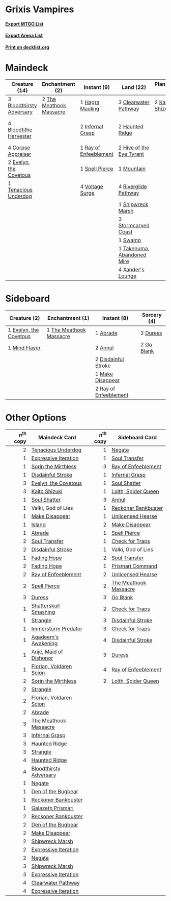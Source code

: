 # Grixis Vampires

#### [Export MTGO List](../collection/Grixis%20Vampires/Grixis%20Vampires.txt)
#### [Export Arena List](../collection/Grixis%20Vampires/Grixis%20Vampires_arena.txt)
#### [Print on decklist.org](http://decklist.org/?deckmain=4%09Blightstep%20Pathway%0A3%09Bloodthirsty%20Adversary%0A4%09Bloodtithe%20Harvester%0A3%09Clearwater%20Pathway%0A4%09Corpse%20Appraiser%0A2%09Duress%0A2%09Evelyn,%20the%20Covetous%0A4%09Fable%20of%20the%20Mirror-Breaker%0A1%09Hagra%20Mauling%0A2%09Haunted%20Ridge%0A2%09Hive%20of%20the%20Eye%20Tyrant%0A2%09Infernal%20Grasp%0A2%09Kaito%20Shizuki%0A1%09Mountain%0A1%09Ray%20of%20Enfeeblement%0A4%09Riverglide%20Pathway%0A1%09Shipwreck%20Marsh%0A1%09Soul%20Transfer%0A1%09Spell%20Pierce%0A3%09Stormcarved%20Coast%0A1%09Swamp%0A1%09Takenuma,%20Abandoned%20Mire%0A1%09Tenacious%20Underdog%0A2%09The%20Meathook%20Massacre%0A4%09Voltage%20Surge%0A4%09Xander's%20Lounge&deckside=1%09Abrade%0A2%09Annul%0A2%09Disdainful%20Stroke%0A2%09Duress%0A1%09Evelyn,%20the%20Covetous%0A2%09Go%20Blank%0A1%09Make%20Disappear%0A1%09Mind%20Flayer%0A2%09Ray%20of%20Enfeeblement%0A1%09The%20Meathook%20Massacre)
# Maindeck

|                                           Creature (14)                                           |                                         Enchantment (2)                                          |                                          Instant (9)                                           |                                              Land (22)                                              |                                     Planeswalker (2)                                     |                                       Sorcery (3)                                        |         Unknown (8)         |
|---------------------------------------------------------------------------------------------------|--------------------------------------------------------------------------------------------------|------------------------------------------------------------------------------------------------|-----------------------------------------------------------------------------------------------------|------------------------------------------------------------------------------------------|------------------------------------------------------------------------------------------|-----------------------------|
|3 [Bloodthirsty Adversary](http://gatherer.wizards.com/Pages/Card/Details.aspx?multiverseid=534905)|2 [The Meathook Massacre](http://gatherer.wizards.com/Pages/Card/Details.aspx?multiverseid=534886)|1 [Hagra Mauling](http://gatherer.wizards.com/Pages/Card/Details.aspx?multiverseid=491741)      |3 [Clearwater Pathway](http://gatherer.wizards.com/Pages/Card/Details.aspx?multiverseid=491913)      |2 [Kaito Shizuki](http://gatherer.wizards.com/Pages/Card/Details.aspx?multiverseid=548538)|2 [Duress](http://gatherer.wizards.com/Pages/Card/Details.aspx?multiverseid=14557)        |4 Blightstep Pathway         |
|4 [Bloodtithe Harvester](http://gatherer.wizards.com/Pages/Card/Details.aspx?multiverseid=541102)  |                                                                                                  |2 [Infernal Grasp](http://gatherer.wizards.com/Pages/Card/Details.aspx?multiverseid=534880)     |2 [Haunted Ridge](http://gatherer.wizards.com/Pages/Card/Details.aspx?multiverseid=535061)           |                                                                                          |1 [Soul Transfer](http://gatherer.wizards.com/Pages/Card/Details.aspx?multiverseid=548423)|4 Fable of the Mirror-Breaker|
|4 [Corpse Appraiser](http://gatherer.wizards.com/Pages/Card/Details.aspx?multiverseid=555379)      |                                                                                                  |1 [Ray of Enfeeblement](http://gatherer.wizards.com/Pages/Card/Details.aspx?multiverseid=527403)|2 [Hive of the Eye Tyrant](http://gatherer.wizards.com/Pages/Card/Details.aspx?multiverseid=527545)  |                                                                                          |                                                                                          |                             |
|2 [Evelyn, the Covetous](http://gatherer.wizards.com/Pages/Card/Details.aspx?multiverseid=555385)  |                                                                                                  |1 [Spell Pierce](http://gatherer.wizards.com/Pages/Card/Details.aspx?multiverseid=425876)       |1 [Mountain](http://gatherer.wizards.com/Pages/Card/Details.aspx?multiverseid=439859)                |                                                                                          |                                                                                          |                             |
|1 [Tenacious Underdog](http://gatherer.wizards.com/Pages/Card/Details.aspx?multiverseid=555298)    |                                                                                                  |4 [Voltage Surge](http://gatherer.wizards.com/Pages/Card/Details.aspx?multiverseid=548476)      |4 [Riverglide Pathway](http://gatherer.wizards.com/Pages/Card/Details.aspx?multiverseid=491920)      |                                                                                          |                                                                                          |                             |
|                                                                                                   |                                                                                                  |                                                                                                |1 [Shipwreck Marsh](http://gatherer.wizards.com/Pages/Card/Details.aspx?multiverseid=535066)         |                                                                                          |                                                                                          |                             |
|                                                                                                   |                                                                                                  |                                                                                                |3 [Stormcarved Coast](http://gatherer.wizards.com/Pages/Card/Details.aspx?multiverseid=541141)       |                                                                                          |                                                                                          |                             |
|                                                                                                   |                                                                                                  |                                                                                                |1 [Swamp](http://gatherer.wizards.com/Pages/Card/Details.aspx?multiverseid=439858)                   |                                                                                          |                                                                                          |                             |
|                                                                                                   |                                                                                                  |                                                                                                |1 [Takenuma, Abandoned Mire](http://gatherer.wizards.com/Pages/Card/Details.aspx?multiverseid=548591)|                                                                                          |                                                                                          |                             |
|                                                                                                   |                                                                                                  |                                                                                                |4 [Xander's Lounge](http://gatherer.wizards.com/Pages/Card/Details.aspx?multiverseid=555461)         |                                                                                          |                                                                                          |                             |


# Sideboard

|                                          Creature (2)                                           |                                         Enchantment (1)                                          |                                          Instant (8)                                           |                                     Sorcery (4)                                     |
|-------------------------------------------------------------------------------------------------|--------------------------------------------------------------------------------------------------|------------------------------------------------------------------------------------------------|-------------------------------------------------------------------------------------|
|1 [Evelyn, the Covetous](http://gatherer.wizards.com/Pages/Card/Details.aspx?multiverseid=555385)|1 [The Meathook Massacre](http://gatherer.wizards.com/Pages/Card/Details.aspx?multiverseid=534886)|1 [Abrade](http://gatherer.wizards.com/Pages/Card/Details.aspx?multiverseid=430772)             |2 [Duress](http://gatherer.wizards.com/Pages/Card/Details.aspx?multiverseid=14557)   |
|1 [Mind Flayer](http://gatherer.wizards.com/Pages/Card/Details.aspx?multiverseid=527350)         |                                                                                                  |2 [Annul](http://gatherer.wizards.com/Pages/Card/Details.aspx?multiverseid=45976)               |2 [Go Blank](http://gatherer.wizards.com/Pages/Card/Details.aspx?multiverseid=513549)|
|                                                                                                 |                                                                                                  |2 [Disdainful Stroke](http://gatherer.wizards.com/Pages/Card/Details.aspx?multiverseid=420705)  |                                                                                     |
|                                                                                                 |                                                                                                  |1 [Make Disappear](http://gatherer.wizards.com/Pages/Card/Details.aspx?multiverseid=555250)     |                                                                                     |
|                                                                                                 |                                                                                                  |2 [Ray of Enfeeblement](http://gatherer.wizards.com/Pages/Card/Details.aspx?multiverseid=527403)|                                                                                     |


# Other Options

|*n*<sup>th</sup> copy|                                          Maindeck Card                                           |*n*<sup>th</sup> copy|                                         Sideboard Card                                         |
|--------------------:|--------------------------------------------------------------------------------------------------|--------------------:|------------------------------------------------------------------------------------------------|
|                    2|[Tenacious Underdog](http://gatherer.wizards.com/Pages/Card/Details.aspx?multiverseid=555298)     |                    1|[Negate](http://gatherer.wizards.com/Pages/Card/Details.aspx?multiverseid=423707)               |
|                    1|[Expressive Iteration](http://gatherer.wizards.com/Pages/Card/Details.aspx?multiverseid=513678)   |                    1|[Soul Transfer](http://gatherer.wizards.com/Pages/Card/Details.aspx?multiverseid=548423)        |
|                    1|[Sorin the Mirthless](http://gatherer.wizards.com/Pages/Card/Details.aspx?multiverseid=540983)    |                    3|[Ray of Enfeeblement](http://gatherer.wizards.com/Pages/Card/Details.aspx?multiverseid=527403)  |
|                    1|[Disdainful Stroke](http://gatherer.wizards.com/Pages/Card/Details.aspx?multiverseid=420705)      |                    1|[Infernal Grasp](http://gatherer.wizards.com/Pages/Card/Details.aspx?multiverseid=534880)       |
|                    3|[Evelyn, the Covetous](http://gatherer.wizards.com/Pages/Card/Details.aspx?multiverseid=555385)   |                    1|[Soul Shatter](http://gatherer.wizards.com/Pages/Card/Details.aspx?multiverseid=491765)         |
|                    3|[Kaito Shizuki](http://gatherer.wizards.com/Pages/Card/Details.aspx?multiverseid=548538)          |                    1|[Lolth, Spider Queen](http://gatherer.wizards.com/Pages/Card/Details.aspx?multiverseid=527399)  |
|                    1|[Soul Shatter](http://gatherer.wizards.com/Pages/Card/Details.aspx?multiverseid=491765)           |                    3|[Annul](http://gatherer.wizards.com/Pages/Card/Details.aspx?multiverseid=45976)                 |
|                    1|Valki, God of Lies                                                                                |                    1|[Reckoner Bankbuster](http://gatherer.wizards.com/Pages/Card/Details.aspx?multiverseid=548568)  |
|                    1|[Make Disappear](http://gatherer.wizards.com/Pages/Card/Details.aspx?multiverseid=555250)         |                    1|[Unlicensed Hearse](http://gatherer.wizards.com/Pages/Card/Details.aspx?multiverseid=555447)    |
|                    1|[Island](http://gatherer.wizards.com/Pages/Card/Details.aspx?multiverseid=439857)                 |                    2|[Make Disappear](http://gatherer.wizards.com/Pages/Card/Details.aspx?multiverseid=555250)       |
|                    1|[Abrade](http://gatherer.wizards.com/Pages/Card/Details.aspx?multiverseid=430772)                 |                    1|[Spell Pierce](http://gatherer.wizards.com/Pages/Card/Details.aspx?multiverseid=425876)         |
|                    2|[Soul Transfer](http://gatherer.wizards.com/Pages/Card/Details.aspx?multiverseid=548423)          |                    1|[Check for Traps](http://gatherer.wizards.com/Pages/Card/Details.aspx?multiverseid=527379)      |
|                    2|[Disdainful Stroke](http://gatherer.wizards.com/Pages/Card/Details.aspx?multiverseid=420705)      |                    1|Valki, God of Lies                                                                              |
|                    1|[Fading Hope](http://gatherer.wizards.com/Pages/Card/Details.aspx?multiverseid=534812)            |                    2|[Soul Transfer](http://gatherer.wizards.com/Pages/Card/Details.aspx?multiverseid=548423)        |
|                    2|[Fading Hope](http://gatherer.wizards.com/Pages/Card/Details.aspx?multiverseid=534812)            |                    1|[Prismari Command](http://gatherer.wizards.com/Pages/Card/Details.aspx?multiverseid=513706)     |
|                    2|[Ray of Enfeeblement](http://gatherer.wizards.com/Pages/Card/Details.aspx?multiverseid=527403)    |                    2|[Unlicensed Hearse](http://gatherer.wizards.com/Pages/Card/Details.aspx?multiverseid=555447)    |
|                    2|[Spell Pierce](http://gatherer.wizards.com/Pages/Card/Details.aspx?multiverseid=425876)           |                    2|[The Meathook Massacre](http://gatherer.wizards.com/Pages/Card/Details.aspx?multiverseid=534886)|
|                    3|[Duress](http://gatherer.wizards.com/Pages/Card/Details.aspx?multiverseid=14557)                  |                    3|[Go Blank](http://gatherer.wizards.com/Pages/Card/Details.aspx?multiverseid=513549)             |
|                    1|[Shatterskull Smashing](http://gatherer.wizards.com/Pages/Card/Details.aspx?multiverseid=491802)  |                    2|[Check for Traps](http://gatherer.wizards.com/Pages/Card/Details.aspx?multiverseid=527379)      |
|                    1|[Strangle](http://gatherer.wizards.com/Pages/Card/Details.aspx?multiverseid=555326)               |                    3|[Disdainful Stroke](http://gatherer.wizards.com/Pages/Card/Details.aspx?multiverseid=420705)    |
|                    1|[Immersturm Predator](http://gatherer.wizards.com/Pages/Card/Details.aspx?multiverseid=503830)    |                    3|[Check for Traps](http://gatherer.wizards.com/Pages/Card/Details.aspx?multiverseid=527379)      |
|                    1|[Agadeem's Awakening](http://gatherer.wizards.com/Pages/Card/Details.aspx?multiverseid=491723)    |                    4|[Disdainful Stroke](http://gatherer.wizards.com/Pages/Card/Details.aspx?multiverseid=420705)    |
|                    1|[Anje, Maid of Dishonor](http://gatherer.wizards.com/Pages/Card/Details.aspx?multiverseid=541101) |                    3|[Duress](http://gatherer.wizards.com/Pages/Card/Details.aspx?multiverseid=14557)                |
|                    1|[Florian, Voldaren Scion](http://gatherer.wizards.com/Pages/Card/Details.aspx?multiverseid=535017)|                    4|[Ray of Enfeeblement](http://gatherer.wizards.com/Pages/Card/Details.aspx?multiverseid=527403)  |
|                    2|[Sorin the Mirthless](http://gatherer.wizards.com/Pages/Card/Details.aspx?multiverseid=540983)    |                    2|[Lolth, Spider Queen](http://gatherer.wizards.com/Pages/Card/Details.aspx?multiverseid=527399)  |
|                    2|[Strangle](http://gatherer.wizards.com/Pages/Card/Details.aspx?multiverseid=555326)               |                     |                                                                                                |
|                    2|[Florian, Voldaren Scion](http://gatherer.wizards.com/Pages/Card/Details.aspx?multiverseid=535017)|                     |                                                                                                |
|                    2|[Abrade](http://gatherer.wizards.com/Pages/Card/Details.aspx?multiverseid=430772)                 |                     |                                                                                                |
|                    3|[The Meathook Massacre](http://gatherer.wizards.com/Pages/Card/Details.aspx?multiverseid=534886)  |                     |                                                                                                |
|                    3|[Infernal Grasp](http://gatherer.wizards.com/Pages/Card/Details.aspx?multiverseid=534880)         |                     |                                                                                                |
|                    3|[Haunted Ridge](http://gatherer.wizards.com/Pages/Card/Details.aspx?multiverseid=535061)          |                     |                                                                                                |
|                    3|[Strangle](http://gatherer.wizards.com/Pages/Card/Details.aspx?multiverseid=555326)               |                     |                                                                                                |
|                    4|[Haunted Ridge](http://gatherer.wizards.com/Pages/Card/Details.aspx?multiverseid=535061)          |                     |                                                                                                |
|                    4|[Bloodthirsty Adversary](http://gatherer.wizards.com/Pages/Card/Details.aspx?multiverseid=534905) |                     |                                                                                                |
|                    1|[Negate](http://gatherer.wizards.com/Pages/Card/Details.aspx?multiverseid=423707)                 |                     |                                                                                                |
|                    1|[Den of the Bugbear](http://gatherer.wizards.com/Pages/Card/Details.aspx?multiverseid=527541)     |                     |                                                                                                |
|                    1|[Reckoner Bankbuster](http://gatherer.wizards.com/Pages/Card/Details.aspx?multiverseid=548568)    |                     |                                                                                                |
|                    1|[Galazeth Prismari](http://gatherer.wizards.com/Pages/Card/Details.aspx?multiverseid=513681)      |                     |                                                                                                |
|                    2|[Reckoner Bankbuster](http://gatherer.wizards.com/Pages/Card/Details.aspx?multiverseid=548568)    |                     |                                                                                                |
|                    2|[Den of the Bugbear](http://gatherer.wizards.com/Pages/Card/Details.aspx?multiverseid=527541)     |                     |                                                                                                |
|                    2|[Make Disappear](http://gatherer.wizards.com/Pages/Card/Details.aspx?multiverseid=555250)         |                     |                                                                                                |
|                    2|[Shipwreck Marsh](http://gatherer.wizards.com/Pages/Card/Details.aspx?multiverseid=535066)        |                     |                                                                                                |
|                    2|[Expressive Iteration](http://gatherer.wizards.com/Pages/Card/Details.aspx?multiverseid=513678)   |                     |                                                                                                |
|                    2|[Negate](http://gatherer.wizards.com/Pages/Card/Details.aspx?multiverseid=423707)                 |                     |                                                                                                |
|                    3|[Shipwreck Marsh](http://gatherer.wizards.com/Pages/Card/Details.aspx?multiverseid=535066)        |                     |                                                                                                |
|                    3|[Expressive Iteration](http://gatherer.wizards.com/Pages/Card/Details.aspx?multiverseid=513678)   |                     |                                                                                                |
|                    4|[Clearwater Pathway](http://gatherer.wizards.com/Pages/Card/Details.aspx?multiverseid=491913)     |                     |                                                                                                |
|                    4|[Expressive Iteration](http://gatherer.wizards.com/Pages/Card/Details.aspx?multiverseid=513678)   |                     |                                                                                                |

